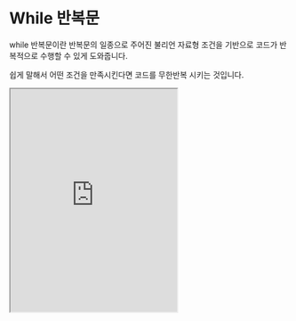 # While 반복문

while 반복문이란 반복문의 일종으로 주어진 불리언 자료형 조건을 기반으로 코드가 반복적으로 수행할 수 있게 도와줍니다.

쉽게 말해서 어떤 조건을 만족시킨다면 코드를 무한반복 시키는 것입니다.

<iframe
  loading="lazy" title="Python Playground" src="https://trinket.io/embed/python3/496fc82d74" height="400" />

:::note
for v.s. while
파이썬에서 for을 사용하는 것이 더 좋습니다.

1. 무한 반복의 확률이 낮다.
2. 하나하나 변수를 선언하지 않아도 된다.
3. 더 다양한 옵션이 있다(이터러블, yield 등).
4. 더 효율적이고 효과적이다.
:::

## While 반복문 사용법

### 예시 1

While 반복문 밑에 있는 CODE1을 확인하세요.

while하고 조건을 쓴다면 :를 쓰고 들여쓰기(Tab키나 스페이스 바 4번)를 꼭 넣어줘야 합니다.

while 문에서는 무한 반복문을 조심해야 합니다. 무한 반복문이란 말 그대로 무한으로 코드를 실행하는 것으로 소수로 코드를 잘못 작성해서 코드가 계속 실행될 수 있습니다.

### 예시 2

밑에 있는 CODE2 에시를 살펴보겠습니다.

소수로 코드를 이렇게 작성하고 실행하면 a가 0이 아닐 때 실행되지만 a의 값은 계속 증가하니 이 코드는 멈추지 않는다면 영원히 실행될 것입니다.

이런 상황을 접하면 `ctrl+c`를 눌러주면 멈춥니다. 터미널에서 멈춥니다.

1. 먼저, while 반복문이 반복하는 양을 저장할 수 있는 변수를 만듭니다. (예: `a = 0`)
2. while 반복문을 만들고 반복할 코드를 넣습니다.
3. 다음에, 만든 변수를 감소시키거나 증가시킵니다. (예: `a += 1`, `a -= 1`)

<iframe
  loading="lazy" title="Python Playground" src="https://trinket.io/embed/python3/3f6d66c42e" height="400" />

## break 문

break 문은 while True 문을 정지시킬 때 사용하는 코드입니다.

이 코드 역시 무한반복문이 일어나면 터미널에서 ctrl+c로 멈출 수 있습니다.

<iframe
  loading="lazy" title="Python Playground" src="https://trinket.io/embed/python3/d35c515f41" height="400" />
